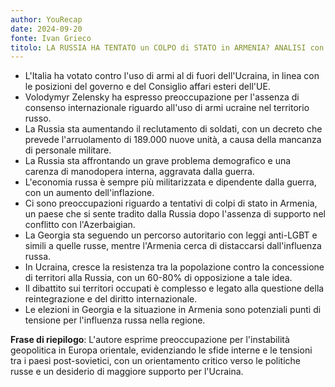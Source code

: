 ```yaml
---
author: YouRecap
date: 2024-09-20
fonte: Ivan Grieco
titolo: LA RUSSIA HA TENTATO un COLPO di STATO in ARMENIA? ANALISI con ANNA ZAFESOVA
---
```


- L'Italia ha votato contro l'uso di armi al di fuori dell'Ucraina, in linea con le posizioni del governo e del Consiglio affari esteri dell'UE.
- Volodymyr Zelensky ha espresso preoccupazione per l'assenza di consenso internazionale riguardo all'uso di armi ucraine nel territorio russo.
- La Russia sta aumentando il reclutamento di soldati, con un decreto che prevede l'arruolamento di 189.000 nuove unità, a causa della mancanza di personale militare.
- La Russia sta affrontando un grave problema demografico e una carenza di manodopera interna, aggravata dalla guerra.
- L'economia russa è sempre più militarizzata e dipendente dalla guerra, con un aumento dell'inflazione.
- Ci sono preoccupazioni riguardo a tentativi di colpi di stato in Armenia, un paese che si sente tradito dalla Russia dopo l'assenza di supporto nel conflitto con l'Azerbaigian.
- La Georgia sta seguendo un percorso autoritario con leggi anti-LGBT e simili a quelle russe, mentre l'Armenia cerca di distaccarsi dall'influenza russa.
- In Ucraina, cresce la resistenza tra la popolazione contro la concessione di territori alla Russia, con un 60-80% di opposizione a tale idea.
- Il dibattito sui territori occupati è complesso e legato alla questione della reintegrazione e del diritto internazionale.
- Le elezioni in Georgia e la situazione in Armenia sono potenziali punti di tensione per l'influenza russa nella regione.

**Frase di riepilogo**: L'autore esprime preoccupazione per l'instabilità geopolitica in Europa orientale, evidenziando le sfide interne e le tensioni tra i paesi post-sovietici, con un orientamento critico verso le politiche russe e un desiderio di maggiore supporto per l'Ucraina.
